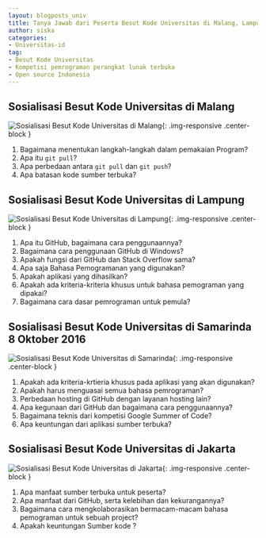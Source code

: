 ```yaml
---
layout: blogposts_univ
title: Tanya Jawab dari Peserta Besut Kode Universitas di Malang, Lampung, Samarinda dan Jakarta
author: siska
categories:
- Universitas-id
tag:
- Besut Kode Universitas
- Kompetisi pemrograman perangkat lunak terbuka
- Open source Indonesia
---
```


## Sosialisasi Besut Kode Universitas di Malang 

![Sosialisasi Besut Kode Universitas di Malang](http://wikimedia-id.github.io/besutkode/img/blog/Sosialisasi%20Besut%20Kode%20Universitas%20di%20Malang%2025%20September%202016.jpg "Sosialisasi Besut Kode Universitas di Malang"){: .img-responsive .center-block } 

1. Bagaimana menentukan langkah-langkah dalam pemakaian Program?
2. Apa itu `git pull`?
3. Apa perbedaan antara `git pull` dan `git push`?
4. Apa batasan kode sumber terbuka?

## Sosialisasi Besut Kode Universitas di Lampung

![Sosialisasi Besut Kode Universitas di Lampung](http://wikimedia-id.github.io/besutkode/img/blog/Sosialisasi%20Besut%20Kode%20Universitas%20di%20Lampung%201%20Oktober%202016.jpg "Sosialisasi Besut Kode Universitas di Lampung"){: .img-responsive .center-block } 

1. Apa itu GitHub, bagaimana cara penggunaannya?
2. Bagaimana cara penggunaan GitHub di Windows?
3. Apakah  fungsi dari GitHub dan Stack Overflow sama?
4. Apa saja Bahasa Pemogramanan yang digunakan?
5. Apakah aplikasi yang dihasilkan?
6. Apakah ada kriteria-kriteria khusus untuk bahasa pemograman yang dipakai? 
7. Bagaimana cara dasar pemrograman untuk pemula?

## Sosialisasi Besut Kode Universitas di Samarinda 8 Oktober 2016

![Sosialisasi Besut Kode Universitas di Samarinda](http://wikimedia-id.github.io/besutkode/img/blog/Sosialisasi%20Besut%20Kode%20Universitas%20di%20Samarinda%208%20Oktober%202016.jpg "Sosialisasi Besut Kode Universitas di Samarinda"){: .img-responsive .center-block }

1. Apakah ada kriteria-krtieria khusus pada aplikasi yang akan digunakan?
2. Apakah harus menguasai semua bahasa pemrograman?
3. Perbedaan hosting di GitHub dengan layanan hosting lain?
4. Apa kegunaan dari GitHub dan bagaimana cara penggunaannya?
5. Bagaimana teknis dari kompetisi Google Summer of Code?
6. Apa keuntungan dari aplikasi sumber terbuka?


## Sosialisasi Besut Kode Universitas di Jakarta

![Sosialisasi Besut Kode Universitas di Jakarta](http://wikimedia-id.github.io/besutkode/img/blog/Sosialisasi%20Besut%20Kode%20Universitas%20di%20Jakarta%2010%20Oktober%202016.jpg "Sosialisasi Besut Kode Universitas di Jakarta"){: .img-responsive .center-block } 


1. Apa manfaat sumber terbuka untuk peserta?
2. Apa manfaat dari GitHub, serta kelebihan dan kekurangannya?
3. Bagaimana cara mengkolaborasikan bermacam-macam bahasa pemograman untuk sebuah project?
4. Apakah keuntungan Sumber kode ?
